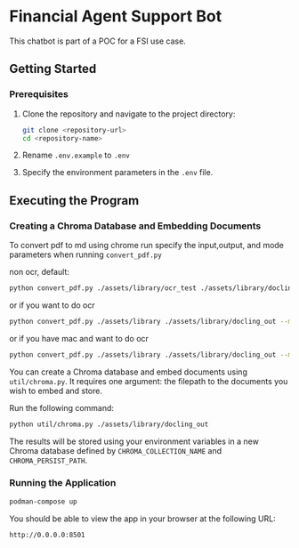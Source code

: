 # Financial Agent Support Bot

This chatbot is part of a POC for a FSI use case.

## Getting Started

### Prerequisites

1. Clone the repository and navigate to the project directory:

   ```zsh
   git clone <repository-url>
   cd <repository-name>
   ```

2. Rename `.env.example` to  `.env`

3. Specify the environment parameters in the `.env` file.

## Executing the Program

### Creating a Chroma Database and Embedding Documents

To convert pdf to md using chrome run specify the input,output, and mode parameters when running `convert_pdf.py`

non ocr, default:
 ```zsh
python convert_pdf.py ./assets/library/ocr_test ./assets/library/docling_out/ocr
 ```

 or if you want to do ocr
 ```zsh
python convert_pdf.py ./assets/library ./assets/library/docling_out --mode ocr
 ```

 or if you have mac and want to do ocr
 ```zsh
python convert_pdf.py ./assets/library ./assets/library/docling_out --mode mac_ocr
 ```

You can create a Chroma database and embed documents using `util/chroma.py`. It requires one argument: the filepath to the documents you wish to embed and store.

Run the following command:

```zsh
python util/chroma.py ./assets/library/docling_out
```

The results will be stored using your environment variables in a new Chroma database defined by `CHROMA_COLLECTION_NAME` and `CHROMA_PERSIST_PATH`.

### Running the Application

```zsh
podman-compose up
```

You should be able to view the app in your browser at the following URL:

```
http://0.0.0.0:8501
```
